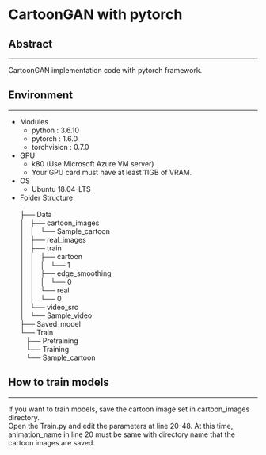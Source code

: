 # CartoonGAN with pytorch

## Abstract

---

CartoonGAN implementation code with pytorch framework.

## Environment

---

- Modules
  - python : 3.6.10
  - pytorch : 1.6.0
  - torchvision : 0.7.0
- GPU
  - k80 (Use Microsoft Azure VM server)
  - Your GPU card must have at least 11GB of VRAM.
- OS
  - Ubuntu 18.04-LTS
- Folder Structure  
  .  
  ├── Data  
  │   ├── cartoon_images  
  │   │   └── Sample_cartoon  
  │   ├── real_images  
  │   ├── train  
  │   │   ├── cartoon  
  │   │   │   └── 1  
  │   │   ├── edge_smoothing  
  │   │   │   └── 0  
  │   │   └── real  
  │   │   └── 0  
  │   └── video_src  
  │   └── Sample_video  
  ├── Saved_model  
  └── Train  
      ├── Pretraining  
      └── Training  
      └── Sample_cartoon

## How to train models

---

If you want to train models, save the cartoon image set in cartoon_images directory.  
Open the Train.py and edit the parameters at line 20-48. At this time, animation_name in line 20 must be same with directory name that the cartoon images are saved.
